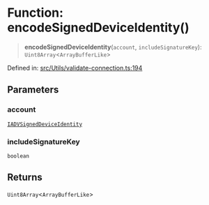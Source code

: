 # Function: encodeSignedDeviceIdentity()

> **encodeSignedDeviceIdentity**(`account`, `includeSignatureKey`): `Uint8Array`\<`ArrayBufferLike`\>

Defined in: [src/Utils/validate-connection.ts:194](https://github.com/Fokusdotid/bail/blob/546bbbb35e652e95f45982a71bee62b2c682e4eb/src/Utils/validate-connection.ts#L194)

## Parameters

### account

[`IADVSignedDeviceIdentity`](../namespaces/proto/interfaces/IADVSignedDeviceIdentity.md)

### includeSignatureKey

`boolean`

## Returns

`Uint8Array`\<`ArrayBufferLike`\>

